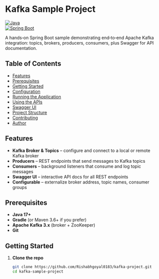 # Kafka Sample Project

[![Java](https://img.shields.io/badge/Java-21-blue.svg)](https://www.oracle.com/java/)  
[![Spring Boot](https://img.shields.io/badge/Spring%20Boot-3.1.0-green.svg)](https://spring.io/projects/spring-boot)  

A hands‑on Spring Boot sample demonstrating end‑to‑end Apache Kafka integration: topics, brokers, producers, consumers, plus Swagger for API documentation.

## Table of Contents

- [Features](#features)  
- [Prerequisites](#prerequisites)  
- [Getting Started](#getting-started)  
- [Configuration](#configuration)  
- [Running the Application](#running-the-application)  
- [Using the APIs](#using-the-apis)  
- [Swagger UI](#swagger-ui)  
- [Project Structure](#project-structure)  
- [Contributing](#contributing)  
- [Author](#author)  

## Features

- **Kafka Broker & Topics** – configure and connect to a local or remote Kafka broker  
- **Producers** – REST endpoints that send messages to Kafka topics  
- **Consumers** – background listeners that consume and log topic messages  
- **Swagger UI** – interactive API docs for all REST endpoints  
- **Configurable** – externalize broker address, topic names, consumer groups  

## Prerequisites

- **Java 17+**  
- **Gradle** (or Maven 3.6+ if you prefer)  
- **Apache Kafka 3.x** (broker + ZooKeeper)  
- **Git**  

## Getting Started

1. **Clone the repo**  
   ```bash
   git clone https://github.com/Rishabhgoyal0183/kafka-project.git
   cd kafka-sample-project
